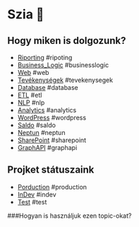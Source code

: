 # Szia 👋

## Hogy miken is dolgozunk?

* [Riporting](https://github.com/search?q=topic%3Ariporting+org%3AMoholy-Nagy-University&type=Repositories) #ripoting
* [Business_Logic](https://github.com/search?q=topic%3Abusinesslogic+org%3AMoholy-Nagy-University&type=Repositories) #businesslogic
* [Web](https://github.com/search?q=topic%3Aweb+org%3AMoholy-Nagy-University&type=Repositories) #web 
* [Tevékenységek](https://github.com/search?q=topic%3Atevekenysegek+org%3AMoholy-Nagy-University&type=Repositories) #tevekenysegek
* [Database](https://github.com/search?q=topic%3Adatabase+org%3AMoholy-Nagy-University&type=Repositories) #database
* [ETL](https://github.com/search?q=topic%3Aetl+org%3AMoholy-Nagy-University&type=Repositories) #etl
* [NLP](https://github.com/search?q=topic%3Anlp+org%3AMoholy-Nagy-University&type=Repositories) #nlp
* [Analytics](https://github.com/search?q=topic%3Aanalytics+org%3AMoholy-Nagy-University&type=Repositories) #analytics
* [WordPress](https://github.com/search?q=topic%3Awordpress+org%3AMoholy-Nagy-University&type=Repositories) #wordpress
* [Saldo](https://github.com/search?q=topic%3Asaldo+org%3AMoholy-Nagy-University&type=Repositories) #saldo
* [Neptun](https://github.com/search?q=topic%3Aneptun+org%3AMoholy-Nagy-University&type=Repositories) #neptun
* [SharePoint](https://github.com/search?q=topic%3Asharepoint+org%3AMoholy-Nagy-University&type=Repositories) #sharepoint
* [GraphAPI](https://github.com/search?q=topic%3Agrphapi+org%3AMoholy-Nagy-University&type=Repositories) #graphapi

## Projket státuszaink

* [Porduction](https://github.com/search?q=topic%3Aproduction+org%3AMoholy-Nagy-University&type=Repositories) #production
* [InDev](https://github.com/search?q=topic%3Aindev+org%3AMoholy-Nagy-University&type=Repositories) #indev
* [Test](https://github.com/search?q=topic%3Atest+org%3AMoholy-Nagy-University&type=Repositories) #test

###Hogyan is használjuk ezen topic-okat?
